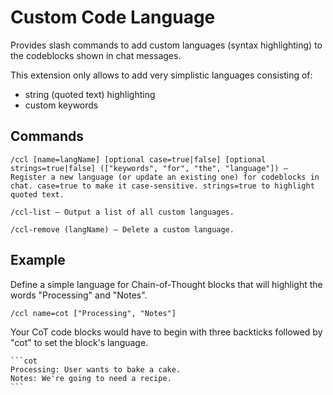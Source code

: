 # Custom Code Language

Provides slash commands to add custom languages (syntax highlighting) to the codeblocks shown in chat messages.

This extension only allows to add very simplistic languages consisting of:
- string (quoted text) highlighting
- custom keywords


## Commands

```
/ccl [name=langName] [optional case=true|false] [optional strings=true|false] (["keywords", "for", "the", "language"]) – Register a new language (or update an existing one) for codeblocks in chat. case=true to make it case-sensitive. strings=true to highlight quoted text.

/ccl-list – Output a list of all custom languages.

/ccl-remove (langName) – Delete a custom language.
```


## Example

Define a simple language for Chain-of-Thought blocks that will highlight the words "Processing" and "Notes".

```
/ccl name=cot ["Processing", "Notes"]
```

Your CoT code blocks would have to begin with three backticks followed by "cot" to set the block's language.

    ```cot
    Processing: User wants to bake a cake.
    Notes: We're going to need a recipe.
    ```
